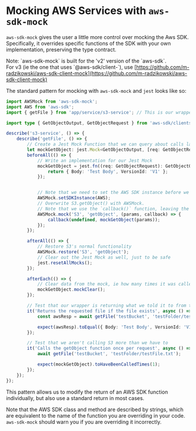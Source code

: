 # Mocking AWS Services with `aws-sdk-mock`

`aws-sdk-mock` gives the user a little more control over mocking the Aws SDK. Specifically, it overrides specific functions of the SDK with your own implementation, preserving the type contract.

  

Note: \`aws-sdk-mock\` is built for the 'v2' version of the \`aws-sdk\`.  
For v3 (ie the one that uses \`@aws-sdk/client-<service>\`), use [https://github.com/m-radzikowski/aws-sdk-client-mock](https://github.com/m-radzikowski/aws-sdk-client-mock)

  

The standard pattern for mocking with `aws-sdk-mock` and `jest` looks like so:

```typescript
import AWSMock from 'aws-sdk-mock';
import AWS from 'aws-sdk';
import { getFile } from 'app/service/s3-service'; // This is our wrapper service for S3

import type { GetObjectOutput, GetObjectRequest } from 'aws-sdk/clients/s3';

describe('s3-service', () => {
    describe('getFile', () => {
        // Create a Jest Mock Function that we can query about calls later.
        let mockGetObject: jest.Mock<GetObjectOutput, [req: GetObjectRequest]>;
        beforeAll(() => {
            // Write an implementation for our Jest Mock
            mockGetObject = jest.fn((req: GetObjectRequest): GetObjectOutput => {
                return { Body: 'Test Body', VersionId: 'V1' };
            });


            // Note that we need to set the AWS SDK instance before we try to mock it.
            AWSMock.setSDKInstance(AWS);
            // Overwrite S3.getObject() with AWSMock. 
            // Note that we use the `callback()` function, leaving the Error side undefined.
            AWSMock.mock('S3', 'getObject', (params, callback) => {
                callback(undefined, mockGetObject(params));
            });
        });

        afterAll(() => {
            // Restore S3's normal functionality
            AWSMock.restore('S3', 'getObject');
            // Clear out the Jest Mock as well, just to be safe
            jest.resetAllMocks();
        });

        afterEach(() => {
            // Clear data from the mock, ie how many times it was called, etc
            mockGetObject.mockClear();
        });

        // Test that our wrapper is returning what we told it to from the mock
        it('Returns the requested file if the file exists', async () => {
            const awsResp = await getFile('testBucket', 'testFolder/testFile.txt');

            expect(awsResp).toEqual({ Body: 'Test Body', VersionId: 'V1' });
        });

        // Test that we aren't calling S3 more than we have to
        it('Calls the getObject function once per request', async () => {
            await getFile('testBucket', 'testFolder/testFile.txt');

            expect(mockGetObject).toHaveBeenCalledTimes(1);
        });
    });
});


```

  

This pattern allows us to modify the return of an AWS SDK function individually, but also use a standard return in most cases.

  

Note that the AWS SDK class and method are described by strings, which are equivalent to the name of the function you are overriding in your code. `aws-sdk-mock` should warn you if you are overriding it incorrectly.
